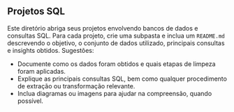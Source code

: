 ## Projetos SQL

Este diretório abriga seus projetos envolvendo bancos de dados e consultas SQL. Para cada projeto, crie uma subpasta e inclua um `README.md` descrevendo o objetivo, o conjunto de dados utilizado, principais consultas e insights obtidos. Sugestões:

- Documente como os dados foram obtidos e quais etapas de limpeza foram aplicadas.
- Explique as principais consultas SQL, bem como qualquer procedimento de extração ou transformação relevante.
- Inclua diagramas ou imagens para ajudar na compreensão, quando possível.
